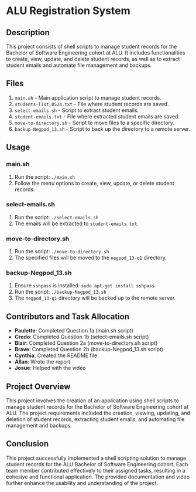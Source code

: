 # ALU Registration System

## Description
This project consists of shell scripts to manage student records for the Bachelor of Software Engineering cohort at ALU. It includes functionalities to create, view, update, and delete student records, as well as to extract student emails and automate file management and backups.

## Files
1. `main.sh` - Main application script to manage student records.
2. `students-list_0524.txt` - File where student records are saved.
3. `select-emails.sh` - Script to extract student emails.
4. `student-emails.txt` - File where extracted student emails are saved.
5. `move-to-directory.sh` - Script to move files to a specific directory.
6. `backup-Negpod_13.sh` - Script to back up the directory to a remote server.

## Usage

### main.sh
1. Run the script: `./main.sh`
2. Follow the menu options to create, view, update, or delete student records.

### select-emails.sh
1. Run the script: `./select-emails.sh`
2. The emails will be extracted to `student-emails.txt`.

### move-to-directory.sh
1. Run the script: `./move-to-directory.sh`
2. The specified files will be moved to the `negpod_13-q1` directory.

### backup-Negpod_13.sh
1. Ensure `sshpass` is installed: `sudo apt-get install sshpass`
2. Run the script: `./backup-Negpod_13.sh`
3. The `negpod_13-q1` directory will be backed up to the remote server.

## Contributors and Task Allocation

- **Paulette**: Completed Question 1a (main.sh script)
- **Credo**: Completed Question 1b (select-emails.sh script)
- **Blair**: Completed Question 2a (move-to-directory.sh script)
- **Brave**: Completed Question 2b (backup-Negpod_13.sh script)
- **Cynthia**: Created the README file
- **Allan**: Wrote the report
- **Josue**: Helped with the video

## Project Overview

This project involves the creation of an application using shell scripts to manage student records for the Bachelor of Software Engineering cohort at ALU. The project requirements included the creation, viewing, updating, and deletion of student records, extracting student emails, and automating file management and backups.

## Conclusion

This project successfully implemented a shell scripting solution to manage student records for the ALU Bachelor of Software Engineering cohort. Each team member contributed effectively to their assigned tasks, resulting in a cohesive and functional application. The provided documentation and video further enhance the usability and understanding of the project.

